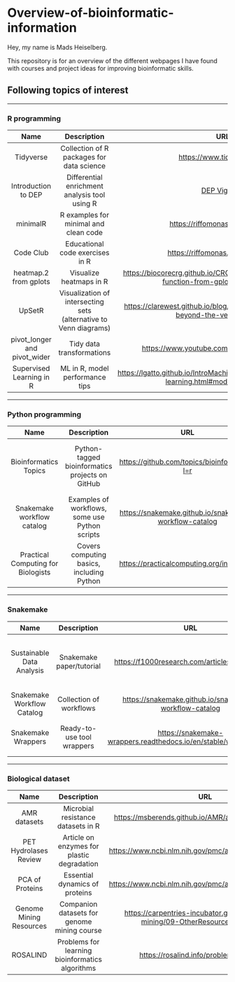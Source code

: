 # Overview-of-bioinformatic-information

Hey, my name is Mads Heiselberg.

This repository is for an overview of the different webpages I have found with courses and project ideas for improving bioinformatic skills.

## Following topics of interest

---

### R programming 
| Name | Description | URL | Notes |
|:----:|:-----------:|:---:|:-----:|
| Tidyverse | Collection of R packages for data science | https://www.tidyverse.org/ | Essential for data manipulation and visualization |
| Introduction to DEP | Differential enrichment analysis tool using R | [DEP Vignette](https://www.bioconductor.org/packages/release/bioc/vignettes/DEP/inst/doc/DEP.html#installation) | Good for proteomics workflows |
| minimalR | R examples for minimal and clean code | https://riffomonas.org/minimalR/ | Beginner-friendly |
| Code Club | Educational code exercises in R | https://riffomonas.org/code_club/ | Practical R problem solving |
| heatmap.2 from gplots | Visualize heatmaps in R | https://biocorecrg.github.io/CRG_RIntroduction/heatmap-2-function-from-gplots-package.html | Clustering/heatmap visualizations |
| UpSetR | Visualization of intersecting sets (alternative to Venn diagrams) | https://clarewest.github.io/blog/post/2020-03-26-upsetr-beyond-the-venn-diagram/ | Useful for multi-set comparisons |
| pivot_longer and pivot_wider | Tidy data transformations | https://www.youtube.com/watch?v=ZVddiwrbrr4 | Must-know for reshaping data |
| Supervised Learning in R | ML in R, model performance tips | https://lgatto.github.io/IntroMachineLearningWithR/supervised-learning.html#model-performance | For machine learning workflows in R |

---

### Python programming
| Name | Description | URL | Notes |
|:----:|:-----------:|:---:|:-----:|
| Bioinformatics Topics | Python-tagged bioinformatics projects on GitHub | https://github.com/topics/bioinformatics?l=r | Good for exploring existing open-source code |
| Snakemake workflow catalog | Examples of workflows, some use Python scripts | https://snakemake.github.io/snakemake-workflow-catalog | Templates and real-world uses |
| Practical Computing for Biologists | Covers computing basics, including Python | https://practicalcomputing.org/index.html | Broadly useful intro for scientists |

---

### Snakemake
| Name | Description | URL | Notes |
|:----:|:-----------:|:---:|:-----:|
| Sustainable Data Analysis | Snakemake paper/tutorial | https://f1000research.com/articles/10-33/v2 | Explains concepts and sustainable pipeline building |
| Snakemake Workflow Catalog | Collection of workflows | https://snakemake.github.io/snakemake-workflow-catalog | For finding reusable templates |
| Snakemake Wrappers | Ready-to-use tool wrappers | https://snakemake-wrappers.readthedocs.io/en/stable/wrappers.html | Saves time writing rules from scratch |

---

### Biological dataset
| Name | Description | URL | Notes |
|:----:|:-----------:|:---:|:-----:|
| AMR datasets | Microbial resistance datasets in R | https://msberends.github.io/AMR/articles/datasets.html | Good for testing AMR pipelines |
| PET Hydrolases Review | Article on enzymes for plastic degradation | https://www.ncbi.nlm.nih.gov/pmc/articles/PMC9603852/ | Insight for synthetic biology |
| PCA of Proteins | Essential dynamics of proteins | https://www.ncbi.nlm.nih.gov/pmc/articles/PMC4676806/ | Structural bioinformatics example |
| Genome Mining Resources | Companion datasets for genome mining course | https://carpentries-incubator.github.io/genome-mining/09-OtherResources/index.html | Natural product bioinformatics |
| ROSALIND | Problems for learning bioinformatics algorithms | https://rosalind.info/problems/list-view/ | Structured exercises with datasets |
